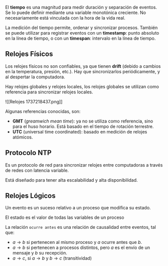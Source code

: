 El **tiempo** es una magnitud para medir duración y separación de eventos. Se lo puede definir mediante una variable monotónica creciente. No necesariamente está vinculada con la hora de la vida real.

La medición del tiempo permite, ordenar y sincronizar procesos. También se puede utilizar para registrar eventos con un **timestamp**: punto absoluto en la línea de tiempo, o con un **timespan**: intervalo en la línea de tiempo.

## Relojes Físicos

Los relojes físicos no son confiables, ya que tienen **drift** (debido a cambios en la temperatura, presión, etc.). Hay que sincronizarlos periódicamente, y al despertar la computadora.

Hay relojes globales y relojes locales, los relojes globales se utilizan como referencia para sincronizar relojes locales.

![[Relojes 1737218437.png]]

Algunas referencias conocidas, son:

- **GMT** (*greamwich mean time*): ya no se utiliza como referencia, sino para el huso horario. Está basado en el tiempo de rotación terrestre.
- **UTC** (universal time coordinated): basado en medición de relojes atómicos.

## Protocolo NTP

Es un protocolo de red para sincronizar relojes entre computadoras a través de redes con latencia variable.

Está diseñado para tener alta escalabilidad y alta disponibilidad.

## Relojes Lógicos

Un evento es un suceso relativo a un proceso que modifica su estado.

El estado es el valor de todas las variables de un proceso

La relación `ocurre antes` es una relación de causalidad entre eventos, tal que:

- $a \to b$ si pertenecen al mismo proceso y $a$ ocurre antes que $b$.
- $a \to b$ si pertenecen a procesos distintos, pero $a$ es el envío de un mensaje y $b$ su recepción.
- $a \to c$, si $a \to b$ y $b \to c$ (transitividad)
